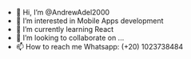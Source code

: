 - 👋 Hi, I’m @AndrewAdel2000
- 👀 I’m interested in Mobile Apps development
- 🌱 I’m currently learning React 
- 💞️ I’m looking to collaborate on ...
- 📫 How to reach me Whatsapp: (+20) 1023738484

<!---
AndrewAdel2000/AndrewAdel2000 is a ✨ special ✨ repository because its `README.md` (this file) appears on your GitHub profile.
You can click the Preview link to take a look at your changes.
--->
